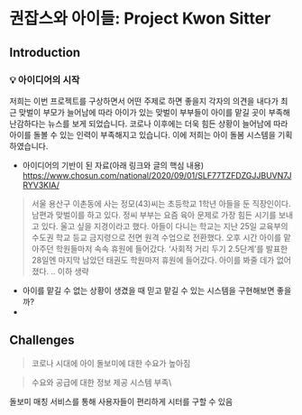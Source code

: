 # 권잡스와 아이들: Project Kwon Sitter

## Introduction

### 💡 아이디어의 시작

저희는 이번 프로젝트를 구상하면서 어떤 주제로 하면 좋을지 각자의 의견을 내다가 최근 맞벌이 부모가 늘어남에 따라 아이가 있는 맞벌이 부부들이 아이를 맡길 곳이 부족해 난감하다는 뉴스를 보게 되었습니다. 코로나 이후에는 더욱 힘든 상황이 늘어남에 따라 아이를 돌볼 수 있는 인력이 부족해지고 있습니다. 이에 저희는 아이 돌봄 시스템을 기획하였습니다.

-   아이디어의 기반이 된 자료(아래 링크와 글의 핵심 내용)
https://www.chosun.com/national/2020/09/01/SLF77TZFDZGJJBUVN7JRYV3KIA/
> 서울 용산구 이촌동에 사는 정모(43)씨는 초등학교 1학년 아들을 둔 직장인이다. 남편과 맞벌이를 하고 있다. 정씨 부부는 요즘 육아 문제로 가장 힘든 시기를 보내고 있다. 울고 싶을 지경이라고 했다. 아들이 다니는 학교는 지난 25일 교육부의 수도권 학교 등교 금지령으로 전면 원격 수업으로 전환했다. 오후 시간 아이를 맡아주던 학원들마저 속속 휴원에 들어갔다. ‘사회적 거리 두기 2.5단계’를 발표한 28일엔 마지막 남았던 태권도 학원마저 휴원에 들어갔다. 아이를 봐줄 데가 없어졌다. .. 이하 생략

-  아이를 맡길 수 없는 상황이 생겼을 때 믿고 맡길 수 있는 시스템을 구현해보면 좋을까?
- 
## Challenges

> 코로나 시대에 아이 돌보미에 대한 수요가 높아짐

> 수요와 공급에 대한 정보 제공 시스템 부족\



돌보미 매칭 서비스를 통해 사용자들이 편리하게 시터를 구할 수 있음
<!--stackedit_data:
eyJoaXN0b3J5IjpbLTE2MjE1MjIzNjIsNzQ2MzQ0NDI1LC0xNT
czMTEzNTIyXX0=
-->